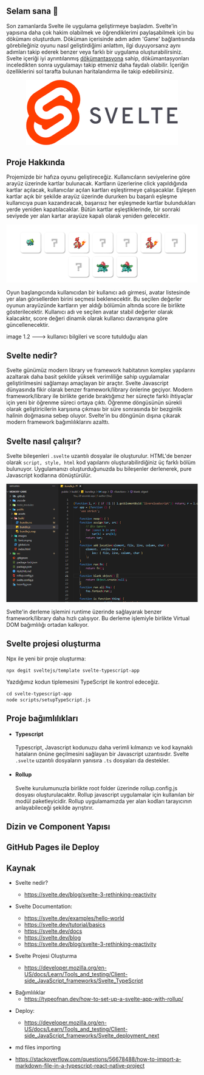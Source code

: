 <span id="selam-sana"></span>

## Selam sana :wave:

Son zamanlarda Svelte ile uygulama geliştirmeye başladım. Svelte'in
yapısına daha çok hakim olabilmek ve öğrendiklerimi paylaşabilmek için bu
dökümanı oluşturdum. Döküman içerisinde adım adım 'Game' bağlantısında
görebileğiniz oyunu nasıl geliştirdiğimi anlattım, ilgi duyuyorsanız aynı
adımları takip ederek benzer veya farklı bir uygulama oluşturabilirsiniz.
Svelte içeriği iyi ayrıntılanmış
[dökümantasyona](https://svelte.dev/docs "Svelte Documentation") sahip,
dökümantasyonları inceledikten sonra uygulamayı takip etmeniz daha faydalı
olabilir. İçeriğin özelliklerini sol tarafta bulunan haritalandırma ile takip
edebilirsiniz.

<p align="center">
  <img src="./assets/svelte-logo.png" alt="Svelte logo" style="width:400px"/>
</p>

<span id="proje-hakkinda"></span>

## Proje Hakkında

Projemizde bir hafıza oyunu geliştireceğiz. Kullanıcıların seviyelerine göre
arayüz üzerinde kartlar bulunacak. Kartların üzerlerine click yapıldığında
kartlar açılacak, kullanıcılar açılan kartları eşleştirmeye çalışacaklar.
Eşleşen kartlar açık bir şekilde arayüz üzerinde dururken bu başarılı eşleşme
kullanıcıya puan kazandıracak, başarısız her eşleşmede kartlar bulundukları
yerde yeniden kapatılacaklar. Bütün kartlar eşleştiklerinde, bir sonraki
seviyede yer alan kartar arayüze kapalı olarak yeniden gelecektir.

<p align="center">
  <img src="./assets/cards.png" alt="view of cards on the playground" style=""/>
</p>

Oyun başlangıcında kullanıcıdan bir kullanıcı adı girmesi, avatar listesinde
yer alan görsellerden birini seçmesi beklenecektir. Bu seçilen değerler oyunun
arayüzünde kartların yer aldığı bölümün altında score ile birlikte
gösterilecektir. Kullanıcı adı ve seçilen avatar stabil değerler olarak
kalacaktır, score değeri dinamik olarak kullanıcı davranışına göre
güncellenecektir.

image 1.2 ---> kullanıcı bilgileri ve score tutulduğu alan

<span id="svelte-nedir"></span>

## Svelte nedir?

Svelte günümüz modern library ve framework habitatının komplex yapılarını azaltarak
daha basit şekilde yüksek verimliliğe sahip uygulamalar geliştirilmesini sağlamayı
amaçlayan bir araçtır. Svelte Javascript dünyasında fikir olarak benzer
framework/library önlerine geçiyor. Modern framework/library ile birlikte geride
bıraktığımız her süreçte farklı ihtiyaçlar için yeni bir öğrenme süreci ortaya
çıktı. Öğrenme döngüsünün sürekli olarak geliştiricilerin karşısına çıkması bir
süre sonrasında bir bezginlik halinin doğmasına sebep oluyor.
Svelte'in bu döngünün dışına çıkarak modern framework bağımlılıklarını
azalttı.

<span id="svelte-nasil-calisir"></span>

## Svelte nasıl çalışır?

Svelte bileşenleri `.svelte` uzantılı dosyalar ile oluşturulur. HTML'de benzer
olarak `script, style, html` kod yapılarını oluşturabilirdiğiniz üç farklı bölüm
bulunuyor. Uygulamanızı oluşturduğunuzda bu bileşenler derlenerek, pure
Javascript kodlarına dönüştürülür.

<p align="center">
  <img src="./assets/build-map.png" alt="Svelte Build map" style="width: 800px"/>
</p>

Svelte'in derleme işlemini runtime üzerinde sağlayarak benzer framework/library
daha hızlı çalışıyor. Bu derleme işlemiyle birlikte Virtual DOM bağımlılığı
ortadan kalkıyor.

<span id="svelte-projesi-olusturma"></span>

## Svelte projesi oluşturma

Npx ile yeni bir proje oluşturma:

```
npx degit sveltejs/template svelte-typescript-app
```

Yazdığımız kodun tiplemesini TypeScript ile kontrol edeceğiz.

```
cd svelte-typescript-app
node scripts/setupTypeScript.js
```

<span id="bagimliliklar"></span>

## Proje bağımlılıkları

- #### Typescript
  Typescript, Javascript kodunuzu daha verimli kılmanızı ve kod kaynaklı
  hataların önüne geçilmesini sağlayan bir Javascript uzantısıdır. Svelte
  `.svelte` uzantılı dosyaların yanısıra `.ts` dosyaları da destekler.
- #### Rollup
  Svelte kurulumunuzla birlikte root folder üzerinde rollup.config.js dosyası
  oluşturulacaktır. Rollup javascript uygulamalar için kullanılan bir modül
  paketleyicidir. Rollup uygulamamızda yer alan kodları tarayıcının
  anlayabileceği şekilde ayrıştırır.

<span id="dizin-ve-component-yapisi"></span>

## Dizin ve Component Yapısı

<span id="github-page-ile-deploy"></span>

## GitHub Pages ile Deploy

## Kaynak

- Svelte nedir?

  - https://svelte.dev/blog/svelte-3-rethinking-reactivity

- Svelte Documentation:

  - https://svelte.dev/examples/hello-world
  - https://svelte.dev/tutorial/basics
  - https://svelte.dev/docs
  - https://svelte.dev/blog
  - https://svelte.dev/blog/svelte-3-rethinking-reactivity

* Svelte Projesi Oluşturma

  - https://developer.mozilla.org/en-US/docs/Learn/Tools_and_testing/Client-side_JavaScript_frameworks/Svelte_TypeScript

- Bağımlılıklar
  - https://typeofnan.dev/how-to-set-up-a-svelte-app-with-rollup/

* Deploy:

  - https://developer.mozilla.org/en-US/docs/Learn/Tools_and_testing/Client-side_JavaScript_frameworks/Svelte_deployment_next

* md files importing

- https://stackoverflow.com/questions/56678488/how-to-import-a-markdown-file-in-a-typescript-react-native-project
